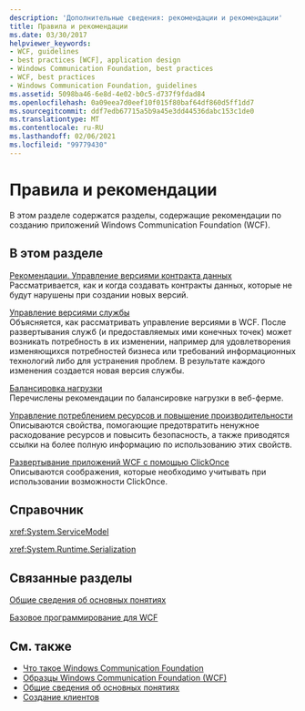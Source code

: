 ```yaml
---
description: 'Дополнительные сведения: рекомендации и рекомендации'
title: Правила и рекомендации
ms.date: 03/30/2017
helpviewer_keywords:
- WCF, guidelines
- best practices [WCF], application design
- Windows Communication Foundation, best practices
- WCF, best practices
- Windows Communication Foundation, guidelines
ms.assetid: 5098ba46-6e8d-4e02-b0c5-d737f9fdad84
ms.openlocfilehash: 0a09eea7d0eef10f015f80baf64df860d5ff1dd7
ms.sourcegitcommit: ddf7edb67715a5b9a45e3dd44536dabc153c1de0
ms.translationtype: MT
ms.contentlocale: ru-RU
ms.lasthandoff: 02/06/2021
ms.locfileid: "99779430"
---
```

# <a name="guidelines-and-best-practices"></a>Правила и рекомендации

В этом разделе содержатся разделы, содержащие рекомендации по созданию приложений Windows Communication Foundation (WCF).  
  
## <a name="in-this-section"></a>В этом разделе  

 [Рекомендации. Управление версиями контракта данных](best-practices-data-contract-versioning.md)  
 Рассматривается, как и когда создавать контракты данных, которые не будут нарушены при создании новых версий.  
  
 [Управление версиями службы](service-versioning.md)  
 Объясняется, как рассматривать управление версиями в WCF. После развертывания служб (и предоставляемых ими конечных точек) может возникать потребность в их изменении, например для удовлетворения изменяющихся потребностей бизнеса или требований информационных технологий либо для устранения проблем. В результате каждого изменения создается новая версия службы.  
  
 [Балансировка нагрузки](load-balancing.md)  
 Перечислены рекомендации по балансировке нагрузки в веб-ферме.  
  
 [Управление потреблением ресурсов и повышение производительности](controlling-resource-consumption-and-improving-performance.md)  
 Описываются свойства, помогающие предотвратить ненужное расходование ресурсов и повысить безопасность, а также приводятся ссылки на более полную информацию по использованию этих свойств.  
  
 [Развертывание приложений WCF с помощью ClickOnce](deploying-wcf-applications-with-clickonce.md)  
 Описываются соображения, которые необходимо учитывать при использовании возможности ClickOnce.  
  
## <a name="reference"></a>Справочник  

 <xref:System.ServiceModel>  
  
 <xref:System.Runtime.Serialization>  
  
## <a name="related-sections"></a>Связанные разделы  

 [Общие сведения об основных понятиях](conceptual-overview.md)  
  
 [Базовое программирование для WCF](basic-wcf-programming.md)  
  
## <a name="see-also"></a>См. также

- [Что такое Windows Communication Foundation](whats-wcf.md)
- [Образцы Windows Communication Foundation (WCF)](./samples/index.md)
- [Общие сведения об основных понятиях](conceptual-overview.md)
- [Создание клиентов](building-clients.md)
